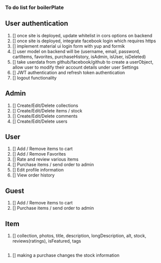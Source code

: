 ### To do list for boilerPlate

## User authentication

1. [] once site is deployed, update whitelist in cors options on backend
2. [] once site is deployed, integrate facebook login which requires https
3. [] implement material ui login form with yup and formik
4. [] user model on backend will be (username, email, password,  cartItems, favorites, purchaseHistory, isAdmin, isUser, isDeleted)
5. [] take userdata from github/facebook/github to create a userObject, allow user to modify their account details under user Settings 
6. [] JWT authentication and refresh token authentication
7. [] logout functionality

## Admin

1. [] Create/Edit/Delete collections
2. [] Create/Edit/Delete items / stock
3. [] Create/Edit/Delete comments
4. [] Create/Edit/Delete users

## User

1. [] Add / Remove items to cart
2. [] Add / Remove Favorites
3. [] Rate and review various items
4. [] Purchase items / send order to admin
5. [] Edit profile information
6. [] View order history

## Guest

1. [] Add / Remove items to cart
4. [] Purchase items / send order to admin

## Item 

1. [] collection, photos, title, description, longDescription, alt, stock, reviews(ratings), isFeatured, tags

##

1. [] making a purchase changes the stock information

